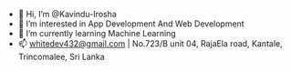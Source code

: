 - 👋 Hi, I’m @Kavindu-Irosha
- 👀 I’m interested in App Development And Web Development
- 🌱 I’m currently learning Machine Learning
- 📫 whitedev432@gmail.com | No.723/B unit 04, RajaEla road, Kantale, Trincomalee, Sri Lanka

<!---
Kavindu-Irosha/Kavindu-Irosha is a ✨ special ✨ repository because its `README.md` (this file) appears on your GitHub profile.
You can click the Preview link to take a look at your changes.
--->
